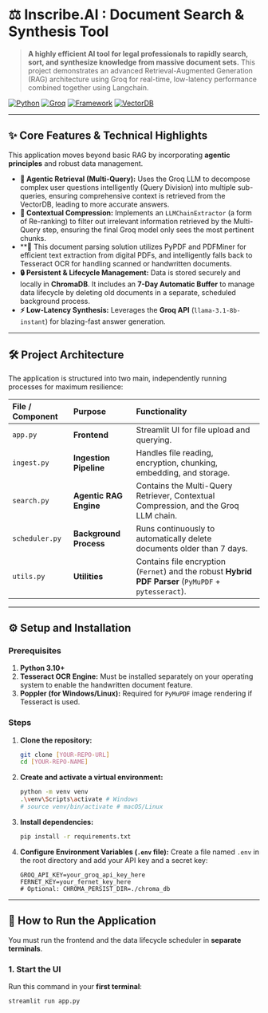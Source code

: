 # ⚖️ Inscribe.AI : Document Search & Synthesis Tool

> **A highly efficient AI tool for legal professionals to rapidly search, sort, and synthesize knowledge from massive document sets.**
> This project demonstrates an advanced Retrieval-Augmented Generation (RAG) architecture using Groq for real-time, low-latency performance combined together using Langchain.

[![Python](https://img.shields.io/badge/Python-3.10+-blue?style=for-the-badge&logo=python)](https://www.python.org/)
[![Groq](https://img.shields.io/badge/LLM%20Engine-Groq-00A98F?style=for-the-badge&logo=groq&logoColor=white)](https://groq.com/)
[![Framework](https://img.shields.io/badge/Framework-LangChain-05E82D?style=for-the-badge&logo=chainlink&logoColor=white)](https://www.langchain.com/)
[![VectorDB](https://img.shields.io/badge/VectorDB-Chroma-189DFF?style=for-the-badge&logo=chroma&logoColor=white)](https://www.trychroma.com/)

---

## ✨ Core Features & Technical Highlights

This application moves beyond basic RAG by incorporating **agentic principles** and robust data management.

* **🧠 Agentic Retrieval (Multi-Query):** Uses the Groq LLM to decompose complex user questions intelligently (Query Division) into multiple sub-queries, ensuring comprehensive context is retrieved from the VectorDB, leading to more accurate answers.
* **🎯 Contextual Compression:** Implements an `LLMChainExtractor` (a form of Re-ranking) to filter out irrelevant information retrieved by the Multi-Query step, ensuring the final Groq model only sees the most pertinent chunks.
* **📄 This document parsing solution utilizes PyPDF and PDFMiner for efficient text extraction from digital PDFs, and intelligently falls back to Tesseract OCR for handling scanned or handwritten documents.
* **🔒 Persistent & Lifecycle Management:** Data is stored securely and locally in **ChromaDB**. It includes an **7-Day Automatic Buffer** to manage data lifecycle by deleting old documents in a separate, scheduled background process.
* **⚡ Low-Latency Synthesis:** Leverages the **Groq API** (`llama-3.1-8b-instant`) for blazing-fast answer generation.

---

## 🛠️ Project Architecture

The application is structured into two main, independently running processes for maximum resilience:

| File / Component | Purpose | Functionality |
| :--- | :--- | :--- |
| `app.py` | **Frontend** | Streamlit UI for file upload and querying. |
| `ingest.py` | **Ingestion Pipeline** | Handles file reading, encryption, chunking, embedding, and storage. |
| `search.py` | **Agentic RAG Engine** | Contains the Multi-Query Retriever, Contextual Compression, and the Groq LLM chain. |
| `scheduler.py` | **Background Process** | Runs continuously to automatically delete documents older than 7 days. |
| `utils.py` | **Utilities** | Contains file encryption (`Fernet`) and the robust **Hybrid PDF Parser** (`PyMuPDF` + `pytesseract`). |

---

## ⚙️ Setup and Installation

### Prerequisites

1.  **Python 3.10+**
2.  **Tesseract OCR Engine:** Must be installed separately on your operating system to enable the handwritten document feature.
3.  **Poppler (for Windows/Linux):** Required for `PyMuPDF` image rendering if Tesseract is used.

### Steps

1.  **Clone the repository:**
    ```bash
    git clone [YOUR-REPO-URL]
    cd [YOUR-REPO-NAME]
    ```

2.  **Create and activate a virtual environment:**
    ```bash
    python -m venv venv
    .\venv\Scripts\activate # Windows
    # source venv/bin/activate # macOS/Linux
    ```

3.  **Install dependencies:**
    ```bash
    pip install -r requirements.txt
    ```

4.  **Configure Environment Variables (`.env` file):**
    Create a file named `.env` in the root directory and add your API key and a secret key:
    ```
    GROQ_API_KEY=your_groq_api_key_here
    FERNET_KEY=your_fernet_key_here
    # Optional: CHROMA_PERSIST_DIR=./chroma_db
    ```

---

## 🚀 How to Run the Application

You must run the frontend and the data lifecycle scheduler in **separate terminals**.

### 1. Start the UI

Run this command in your **first terminal**:
```bash
streamlit run app.py

